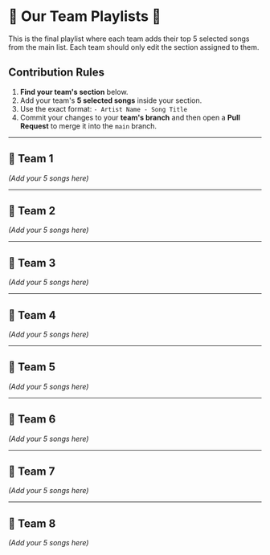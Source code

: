 # 🎸 Our Team Playlists 🎸

This is the final playlist where each team adds their top 5 selected songs from the main list. Each team should only edit the section assigned to them.

## Contribution Rules

1.  **Find your team's section** below.
2.  Add your team's **5 selected songs** inside your section.
3.  Use the exact format: `- Artist Name - Song Title`
4.  Commit your changes to your **team's branch** and then open a **Pull Request** to merge it into the `main` branch.

---

## 🎵 Team 1

*(Add your 5 songs here)*

---

## 🎵 Team 2

*(Add your 5 songs here)*

---

## 🎵 Team 3

*(Add your 5 songs here)*

---

## 🎵 Team 4

*(Add your 5 songs here)*

---

## 🎵 Team 5

*(Add your 5 songs here)*

---

## 🎵 Team 6

*(Add your 5 songs here)*

---

## 🎵 Team 7

*(Add your 5 songs here)*

---

## 🎵 Team 8

*(Add your 5 songs here)*